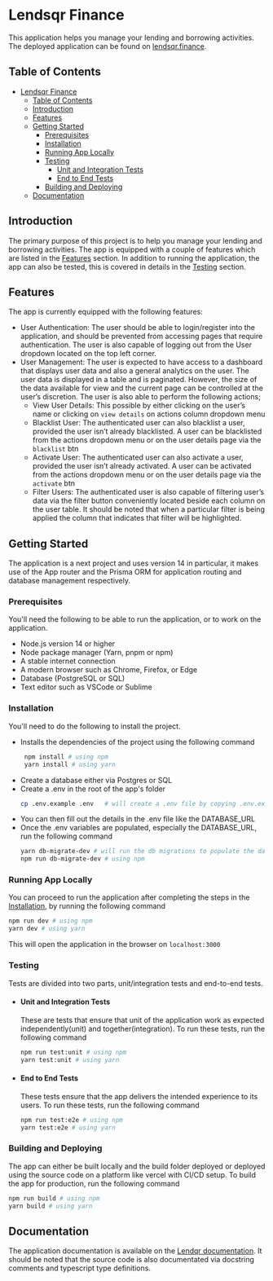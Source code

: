 # Lendsqr Finance

This application helps you manage your lending and borrowing activities. The deployed application can be found on [lendsqr.finance](https://lendsqr.finance).

## Table of Contents

- [Lendsqr Finance](#lendsqr-finance)
  - [Table of Contents](#table-of-contents)
  - [Introduction](#introduction)
  - [Features](#features)
  - [Getting Started](#getting-started)
    - [Prerequisites](#prerequisites)
    - [Installation](#installation)
    - [Running App Locally](#running-app-locally)
    - [Testing](#testing)
      - [Unit and Integration Tests](#unit-and-integration-tests)
      - [End to End Tests](#end-to-end-tests)
    - [Building and Deploying](#building-and-deploying)
  - [Documentation](#documentation)

## Introduction

The primary purpose of this project is to help you manage your lending and borrowing activities. The app is equipped with a couple of features which are listed in the [Features](#features) section. In addition to running the application, the app can also be tested, this is covered in details in the [Testing](#testing) section.

## Features

The app is currently equipped with the following features:

- User Authentication: The user should be able to login/register into the application, and should be prevented from accessing pages that require authentication. The user is also capable of logging out from the User dropdown located on the top left corner.
- User Management: The user is expected to have access to a dashboard that displays user data and also a general analytics on the user. The user data is displayed in a table and is paginated. However, the size of the data available for view and the current page can be controlled at the user’s discretion. The user is also able to perform the following actions;
  - View User Details: This possible by either clicking on the user’s name or clicking on `view details` on actions column dropdown menu
  - Blacklist User: The authenticated user can also blacklist a user, provided the user isn’t already blacklisted. A user can be blacklisted from the actions dropdown menu or on the user details page via the `blacklist` btn
  - Activate User: The authenticated user can also activate a user, provided the user isn’t already activated. A user can be activated from the actions dropdown menu or on the user details page via the `activate` btn
  - Filter Users: The authenticated user is also capable of filtering user’s data via the filter button conveniently located beside each column on the user table. It should be noted that when a particular filter is being applied the column that indicates that filter will be highlighted.

## Getting Started

The application is a next project and uses version 14 in particular, it makes use of the App router and the Prisma ORM for application routing and database management respectively.

### Prerequisites

You'll need the following to be able to run the application, or to work on the application.

- Node.js version 14 or higher
- Node package manager (Yarn, pnpm or npm)
- A stable internet connection
- A modern browser such as Chrome, Firefox, or Edge
- Database (PostgreSQL or SQL)
- Text editor such as VSCode or Sublime

### Installation

You'll need to do the following to install the project.

- Installs the dependencies of the project using the following command
  ```bash
   npm install # using npm
   yarn install # using yarn
  ```
- Create a database either via Postgres or SQL
- Create a .env in the root of the app's folder
  ```bash
  cp .env.example .env   # will create a .env file by copying .env.example
  ```
- You can then fill out the details in the .env file like the DATABASE_URL
- Once the .env variables are populated, especially the DATABASE_URL, run the following command
  ```bash
  yarn db-migrate-dev # will run the db migrations to populate the database
  npm run db-migrate-dev # using npm
  ```

### Running App Locally

You can proceed to run the application after completing the steps in the [Installation](#installation), by running the following command

```bash
npm run dev # using npm
yarn dev # using yarn
```

This will open the application in the browser on `localhost:3000`

### Testing

Tests are divided into two parts, unit/integration tests and end-to-end tests.

- #### Unit and Integration Tests
  These are tests that ensure that unit of the application work as expected independently(unit) and together(integration). To run these tests, run the following command
  ```bash
  npm run test:unit # using npm
  yarn test:unit # using yarn
  ```
- #### End to End Tests
  These tests ensure that the app delivers the intended experience to its users. To run these tests, run the following command
  ```bash
  npm run test:e2e # using npm
  yarn test:e2e # using yarn
  ```

### Building and Deploying

The app can either be built locally and the build folder deployed or deployed using the source code on a platform like vercel with CI/CD setup. To build the app for production, run the following command

```bash
npm run build # using npm
yarn build # using yarn
```

## Documentation

The application documentation is available on the [Lendqr documentation](https://carnation-bladder-b2b.notion.site/Lendsqr-Assessment-2be98206dfbd4b128b118d8516e26e2f?pvs=4). It should be noted that the source code is also documentated via docstring comments and typescript type definitions.
